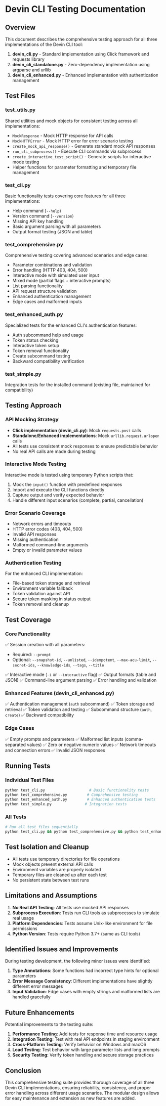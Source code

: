 # Devin CLI Testing Documentation

## Overview

This document describes the comprehensive testing approach for all three implementations of the Devin CLI tool:

1. **devin_cli.py** - Standard implementation using Click framework and requests library
2. **devin_cli_standalone.py** - Zero-dependency implementation using argparse and urllib
3. **devin_cli_enhanced.py** - Enhanced implementation with authentication management

## Test Files

### test_utils.py
Shared utilities and mock objects for consistent testing across all implementations:
- `MockResponse` - Mock HTTP response for API calls
- `MockHTTPError` - Mock HTTP error for error scenario testing
- `create_mock_api_response()` - Generate standard mock API responses
- `run_cli_subprocess()` - Execute CLI commands via subprocess
- `create_interactive_test_script()` - Generate scripts for interactive mode testing
- Helper functions for parameter formatting and temporary file management

### test_cli.py
Basic functionality tests covering core features for all three implementations:
- Help command (`--help`)
- Version command (`--version`)
- Missing API key handling
- Basic argument parsing with all parameters
- Output format testing (JSON and table)

### test_comprehensive.py
Comprehensive testing covering advanced scenarios and edge cases:
- Parameter combinations and validation
- Error handling (HTTP 403, 404, 500)
- Interactive mode with simulated user input
- Mixed mode (partial flags + interactive prompts)
- List parsing functionality
- API request structure validation
- Enhanced authentication management
- Edge cases and malformed inputs

### test_enhanced_auth.py
Specialized tests for the enhanced CLI's authentication features:
- Auth subcommand help and usage
- Token status checking
- Interactive token setup
- Token removal functionality
- Create subcommand testing
- Backward compatibility verification

### test_simple.py
Integration tests for the installed command (existing file, maintained for compatibility)

## Testing Approach

### API Mocking Strategy
- **Click implementation (devin_cli.py)**: Mock `requests.post` calls
- **Standalone/Enhanced implementations**: Mock `urllib.request.urlopen` calls
- All tests use consistent mock responses to ensure predictable behavior
- No real API calls are made during testing

### Interactive Mode Testing
Interactive mode is tested using temporary Python scripts that:
1. Mock the `input()` function with predefined responses
2. Import and execute the CLI functions directly
3. Capture output and verify expected behavior
4. Handle different input scenarios (complete, partial, cancellation)

### Error Scenario Coverage
- Network errors and timeouts
- HTTP error codes (403, 404, 500)
- Invalid API responses
- Missing authentication
- Malformed command-line arguments
- Empty or invalid parameter values

### Authentication Testing
For the enhanced CLI implementation:
- File-based token storage and retrieval
- Environment variable fallback
- Token validation against API
- Secure token masking in status output
- Token removal and cleanup

## Test Coverage

### Core Functionality
✅ Session creation with all parameters:
- Required: `--prompt`
- Optional: `--snapshot-id`, `--unlisted`, `--idempotent`, `--max-acu-limit`, `--secret-ids`, `--knowledge-ids`, `--tags`, `--title`

✅ Interactive mode (`-i` or `--interactive` flag)
✅ Output formats (table and JSON)
✅ Command-line argument parsing
✅ Error handling and validation

### Enhanced Features (devin_cli_enhanced.py)
✅ Authentication management (`auth` subcommand)
✅ Token storage and retrieval
✅ Token validation and testing
✅ Subcommand structure (`auth`, `create`)
✅ Backward compatibility

### Edge Cases
✅ Empty prompts and parameters
✅ Malformed list inputs (comma-separated values)
✅ Zero or negative numeric values
✅ Network timeouts and connection errors
✅ Invalid JSON responses

## Running Tests

### Individual Test Files
```bash
python test_cli.py                    # Basic functionality tests
python test_comprehensive.py         # Comprehensive testing
python test_enhanced_auth.py         # Enhanced authentication tests
python test_simple.py               # Integration tests
```

### All Tests
```bash
# Run all test files sequentially
python test_cli.py && python test_comprehensive.py && python test_enhanced_auth.py && python test_simple.py
```

## Test Isolation and Cleanup

- All tests use temporary directories for file operations
- Mock objects prevent external API calls
- Environment variables are properly isolated
- Temporary files are cleaned up after each test
- No persistent state between test runs

## Limitations and Assumptions

1. **No Real API Testing**: All tests use mocked API responses
2. **Subprocess Execution**: Tests run CLI tools as subprocesses to simulate real usage
3. **Platform Dependencies**: Tests assume Unix-like environment for file permissions
4. **Python Version**: Tests require Python 3.7+ (same as CLI tools)

## Identified Issues and Improvements

During testing development, the following minor issues were identified:

1. **Type Annotations**: Some functions had incorrect type hints for optional parameters
2. **Error Message Consistency**: Different implementations have slightly different error messages
3. **Input Validation**: Edge cases with empty strings and malformed lists are handled gracefully

## Future Enhancements

Potential improvements to the testing suite:
1. **Performance Testing**: Add tests for response time and resource usage
2. **Integration Testing**: Test with real API endpoints in staging environment
3. **Cross-Platform Testing**: Verify behavior on Windows and macOS
4. **Load Testing**: Test behavior with large parameter lists and long prompts
5. **Security Testing**: Verify token handling and secure storage practices

## Conclusion

This comprehensive testing suite provides thorough coverage of all three Devin CLI implementations, ensuring reliability, consistency, and proper error handling across different usage scenarios. The modular design allows for easy maintenance and extension as new features are added.
